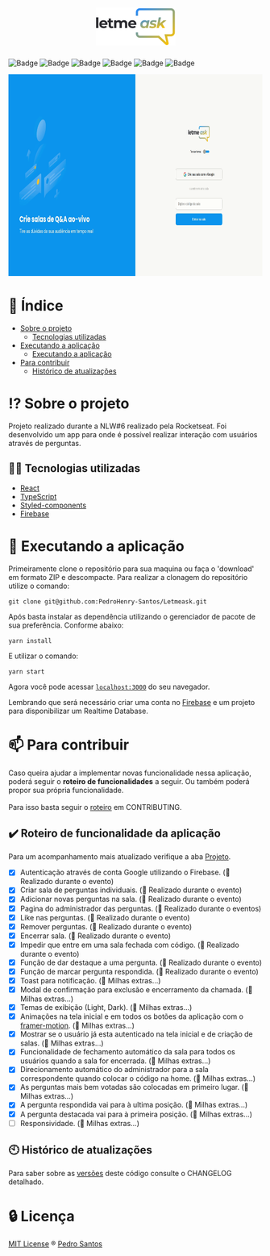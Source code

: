 <h1 align="center">
  <img alt="podcastr" title="podcastr" src=".github/Logo.png" />
</h1>



![Badge](https://img.shields.io/github/license/PedroHenry-Santos/Letmeask?style=flat&label=LICENSE&color=FFC300&labelColor=000000)
![Badge](https://img.shields.io/badge/TYPESCRIPT-v4.2.4-blue?style=flat&color=298BF9&labelColor=000000&logo=TypeScript)
![Badge](https://img.shields.io/badge/REACT-v17.0.2-blue?style=flat&color=298BF9&labelColor=000000&logo=react)
![Badge](https://img.shields.io/badge/Firebase-v8.6.8-blue?style=flat&logo=Firebase&color=298BF9&labelColor=000000)
![Badge](https://img.shields.io/badge/Styled--components-v5.3.0-blue?style=flat&logo=styled-components&labelColor=000000&color=298BF9)
![Badge](https://img.shields.io/badge/Framer--motion-v4.1.17-blue?style=flat&logo=framer&labelColor=000000&color=298BF9)

<div align="center">
  <img src=".github/demo.gif" with="800" height="400"/>
</div>

# :page_with_curl: Índice

* [Sobre o projeto](#interrobang-sobre-o-projeto)
  - [Tecnologias utilizadas](#-tecnologias-utilizadas)
* [Executando a aplicação](#rocket-executando-a-aplicação)
  - [Executando a aplicação](#pencil2-Executando-a-aplicação)
* [Para contribuir](#mailbox-para-contribuir)
  - [Histórico de atualizações](#clock10-histórico-de-atualizações)

# :interrobang: Sobre o projeto

Projeto realizado durante a NLW#6 realizado pela Rocketseat. Foi desenvolvido um app para onde é possível realizar interação com usuários através de perguntas.
## 🧑‍💻 Tecnologias utilizadas

- [React](https://reactjs.org)
- [TypeScript](https://www.typescriptlang.org/)
- [Styled-components](https://styled-components.com/)
- [Firebase](https://firebase.google.com/)
# :rocket: Executando a aplicação

Primeiramente clone o repositório para sua maquina ou faça o 'download' em formato ZIP e descompacte. Para realizar a clonagem do repositório utilize o comando:

    git clone git@github.com:PedroHenry-Santos/Letmeask.git

Após basta instalar as dependência utilizando o gerenciador de pacote de sua preferência. Conforme abaixo:

    yarn install

E utilizar o comando:

    yarn start

Agora você pode acessar [`localhost:3000`](http://localhost:3000) do seu navegador.

Lembrando que será necessário criar uma conta no [Firebase](https://firebase.google.com/) e um projeto para disponibilizar um Realtime Database.
# :mailbox: Para contribuir

Caso queira ajudar a implementar novas funcionalidade nessa aplicação, poderá seguir o **roteiro de funcionalidades** a seguir. Ou também poderá propor sua própria funcionalidade.<br/><br/>
Para isso basta seguir o [roteiro](https://github.com/PedroHenry-Santos/Letmeask/blob/main/CONTRIBUTING.md) em CONTRIBUTING.

## :heavy_check_mark: Roteiro de funcionalidade da aplicação

Para um acompanhamento mais atualizado verifique a aba [Projeto](https://github.com/PedroHenry-Santos/Letmeask/projects/1).

- [x] Autenticação através de conta Google utilizando o Firebase. (:memo: Realizado durante o evento)
- [x] Criar sala de perguntas individuais. (:memo: Realizado durante o evento)
- [x] Adicionar novas perguntas na sala. (:memo: Realizado durante o evento)
- [x] Pagina do administrador das perguntas. (:memo: Realizado durante o eventos)
- [x] Like nas perguntas. (:memo: Realizado durante o evento)
- [x] Remover perguntas. (:memo: Realizado durante o evento)
- [x] Encerrar sala. (:memo: Realizado durante o evento)
- [x] Impedir que entre em uma sala fechada com código. (:memo: Realizado durante o evento)
- [x] Função de dar destaque a uma pergunta. (:memo: Realizado durante o evento)
- [x] Função de marcar pergunta respondida. (:memo: Realizado durante o evento)
- [x] Toast para notificação. (:rocket: Milhas extras...)
- [x] Modal de confirmação para exclusão e encerramento da chamada. (:rocket: Milhas extras...)
- [x] Temas de exibição (Light, Dark). (:rocket: Milhas extras...)
- [x] Animações na tela inicial e em todos os botões da aplicação com o [framer-motion](https://www.framer.com/motion/). (:rocket: Milhas extras...)
- [x] Mostrar se o usuário já esta autenticado na tela inicial e de criação de salas. (:rocket: Milhas extras...)
- [x] Funcionalidade de fechamento automático da sala para todos os usuários quando a sala for encerrada. (:rocket: Milhas extras...)
- [x] Direcionamento automático do administrador para a sala correspondente quando colocar o código na home. (:rocket: Milhas extras...)
- [x] As perguntas mais bem votadas são colocadas em primeiro lugar. (:rocket: Milhas extras...)
- [x] A pergunta respondida vai para à ultima posição. (:rocket: Milhas extras...)
- [x] A pergunta destacada vai para à primeira posição. (:rocket: Milhas extras...)
- [ ] Responsividade. (:rocket: Milhas extras...)

## :clock10: Histórico de atualizações

Para saber sobre as [versões](https://github.com/PedroHenry-Santos/Letmeask/releases) deste código consulte o CHANGELOG detalhado.

# :lock: Licença

[MIT License](https://github.com/PedroHenry-Santos/Letmeask/blob/main/LICENCE.md) ® [Pedro Santos](https://github.com/PedroHenry-Santos)
